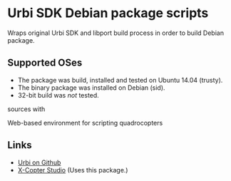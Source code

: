 Urbi SDK Debian package scripts
===============================

Wraps original Urbi SDK and libport build process in order to build Debian package.

## Supported OSes ##

  * The package was build, installed and tested on Ubuntu 14.04 (trusty).
  * The binary package was installed on Debian (sid).
  * 32-bit build was *not* tested.

sources with 

Web-based environment for scripting quadrocopters

## Links ##

  * [Urbi on Github](https://github.com/aldebaran/urbi)
  * [X-Copter Studio](http://drones.ms.mff.cuni.cz/xcs/) (Uses this package.)
